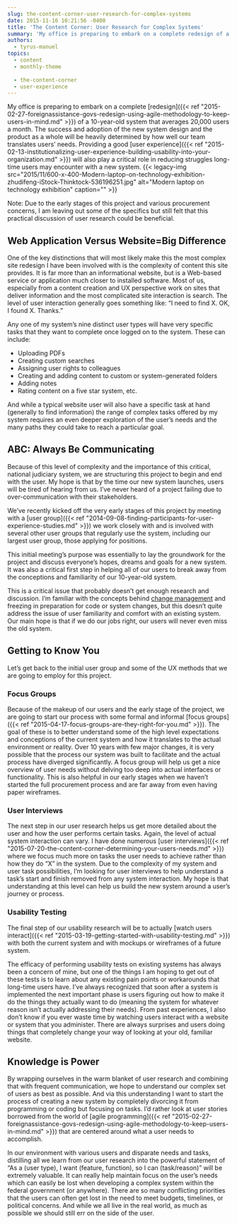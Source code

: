 ```yaml
---
slug: the-content-corner-user-research-for-complex-systems
date: 2015-11-16 10:21:56 -0400
title: 'The Content Corner: User Research for Complex Systems'
summary: 'My office is preparing to embark on a complete redesign of a 10-year-old system that averages 20,000 users a month. The success and adoption of the new system design and the product as a whole will be heavily determined by how well our team translates users’ needs. Providing a good user experience will also play'
authors:
  - tyrus-manuel
topics:
  - content
  - monthly-theme
  
  - the-content-corner
  - user-experience
---
```


My office is preparing to embark on a complete [redesign]({{< ref "2015-02-27-foreignassistance-govs-redesign-using-agile-methodology-to-keep-users-in-mind.md" >}}) of a 10-year-old system that averages 20,000 users a month. The success and adoption of the new system design and the product as a whole will be heavily determined by how well our team translates users’ needs. Providing a good [user experience]({{< ref "2015-02-13-institutionalizing-user-experience-building-usability-into-your-organization.md" >}}) will also play a critical role in reducing struggles long-time users may encounter with a new system. {{< legacy-img src="2015/11/600-x-400-Modern-laptop-on-technology-exhibition-zhudifeng-iStock-Thinktock-536196251.jpg" alt="Modern laptop on technology exhibition" caption="" >}} 

Note: Due to the early stages of this project and various procurement concerns, I am leaving out some of the specifics but still felt that this practical discussion of user research could be beneficial.

## Web Application Versus Website=Big Difference

One of the key distinctions that will most likely make this the most complex site redesign I have been involved with is the complexity of content this site provides. It is far more than an informational website, but is a Web-based service or application much closer to installed software. Most of us, especially from a content creation and UX perspective work on sites that deliver information and the most complicated site interaction is search. The level of user interaction generally goes something like: “I need to find X. OK, I found X. Thanks.”

Any one of my system’s nine distinct user types will have very specific tasks that they want to complete once logged on to the system. These can include:

  * Uploading PDFs
  * Creating custom searches
  * Assigning user rights to colleagues
  * Creating and adding content to custom or system-generated folders
  * Adding notes
  * Rating content on a five star system, etc.

And while a typical website user will also have a specific task at hand (generally to find information) the range of complex tasks offered by my system requires an even deeper exploration of the user’s needs and the many paths they could take to reach a particular goal.

## ABC: Always Be Communicating

Because of this level of complexity and the importance of this critical, national judiciary system, we are structuring this project to begin and end with the user. My hope is that by the time our new system launches, users will be tired of hearing from us. I’ve never heard of a project failing due to over-communication with their stakeholders.

We’ve recently kicked off the very early stages of this project by meeting with a [user group]({{< ref "2014-09-08-finding-participants-for-user-experience-studies.md" >}}) we work closely with and is involved with several other user groups that regularly use the system, including our largest user group, those applying for positions.

This initial meeting’s purpose was essentially to lay the groundwork for the project and discuss everyone’s hopes, dreams and goals for a new system. It was also a critical first step in helping all of our users to break away from the conceptions and familiarity of our 10-year-old system.

This is a critical issue that probably doesn’t get enough research and discussion. I’m familiar with the concepts behind [change management](https://en.wikipedia.org/wiki/Change_management#Approach) and freezing in preparation for code or system changes, but this doesn’t quite address the issue of user familiarity and comfort with an existing system. Our main hope is that if we do our jobs right, our users will never even miss the old system.

## Getting to Know You

Let’s get back to the initial user group and some of the UX methods that we are going to employ for this project.

### Focus Groups

Because of the makeup of our users and the early stage of the project, we are going to start our process with some formal and informal [focus groups]({{< ref "2015-04-17-focus-groups-are-they-right-for-you.md" >}}). The goal of these is to better understand some of the high level expectations and conceptions of the current system and how it translates to the actual environment or reality. Over 10 years with few major changes, it is very possible that the process our system was built to facilitate and the actual process have diverged significantly. A focus group will help us get a nice overview of user needs without delving too deep into actual interfaces or functionality. This is also helpful in our early stages when we haven’t started the full procurement process and are far away from even having paper wireframes.

### User Interviews

The next step in our user research helps us get more detailed about the user and how the user performs certain tasks. Again, the level of actual system interaction can vary. I have done numerous [user interviews]({{< ref "2015-07-20-the-content-corner-determining-your-users-needs.md" >}}) where we focus much more on tasks the user needs to achieve rather than how they do “X” in the system. Due to the complexity of my system and user task possibilities, I’m looking for user interviews to help understand a task’s start and finish removed from any system interaction. My hope is that understanding at this level can help us build the new system around a user’s journey or process.

### Usability Testing

The final step of our usability research will be to actually [watch users interact]({{< ref "2015-03-19-getting-started-with-usability-testing.md" >}}) with both the current system and with mockups or wireframes of a future system.

The efficacy of performing usability tests on existing systems has always been a concern of mine, but one of the things I am hoping to get out of these tests is to learn about any existing pain points or workarounds that long-time users have. I’ve always recognized that soon after a system is implemented the next important phase is users figuring out how to make it do the things they actually want to do (meaning the system for whatever reason isn’t actually addressing their needs). From past experiences, I also don’t know if you ever waste time by watching users interact with a website or system that you administer. There are always surprises and users doing things that completely change your way of looking at your old, familiar website.

## Knowledge is Power

By wrapping ourselves in the warm blanket of user research and combining that with frequent communication, we hope to understand our complex set of users as best as possible. And via this understanding I want to start the process of creating a new system by completely divorcing it from programming or coding but focusing on tasks. I’d rather look at user stories borrowed from the world of [agile programming]({{< ref "2015-02-27-foreignassistance-govs-redesign-using-agile-methodology-to-keep-users-in-mind.md" >}}) that are centered around what a user needs to accomplish.

In our environment with various users and disparate needs and tasks, distilling all we learn from our user research into the powerful statement of “As a (user type), I want (feature, function), so I can (task/reason)” will be extremely valuable. It can really help maintain focus on the user’s needs which can easily be lost when developing a complex system within the federal government (or anywhere). There are so many conflicting priorities that the users can often get lost in the need to meet budgets, timelines, or political concerns. And while we all live in the real world, as much as possible we should still err on the side of the user.